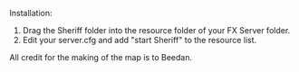 Installation:
1. Drag the Sheriff folder into the resource folder of your FX Server folder.
2. Edit your server.cfg and add "start Sheriff" to the resource list.

All credit for the making of the map is to Beedan.